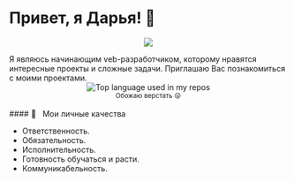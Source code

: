 # Привет, я Дарья! 👋
<p align="center">
  <a href="https://skillicons.dev">
    <img src="https://skillicons.dev/icons?i=git,github,css,html,js,figma,scss,vue" />
  </a>
</p>
Я являюсь начинающим veb-разработчиком, которому нравятся интересные проекты и сложные задачи. Приглашаю Вас познакомиться с моими проектами.   
<div align="center">
  <img width="" src="https://github-readme-stats.vercel.app/api/top-langs/?username=DaryaAnton&layout=compact&hide_title=1&card_width=300" alt="Top language used in my repos" />
  <br />
  <small>Обожаю верстать 😛</small>
  <br />
  <br />
</div>
#### 🧡 &nbsp;&nbsp;Мои личные качества

* Ответственность.
* Обязательность.
* Исполнительность.
* Готовность обучаться и расти.
* Коммуникабельность.
